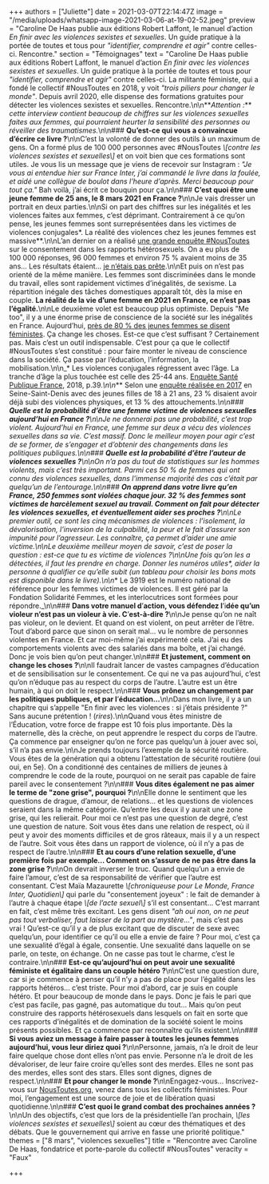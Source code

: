 +++
authors = ["Juliette"]
date = 2021-03-07T22:14:47Z
image = "/media/uploads/whatsapp-image-2021-03-06-at-19-02-52.jpeg"
preview = "Caroline De Haas publie aux éditions Robert Laffont, le manuel d’action _En finir avec les violences sexistes et sexuelles_. Un guide pratique à la portée de toutes et tous pour _\"identifier, comprendre et agir\"_ contre celles-ci. Rencontre."
section = "Témoignages"
text = "Caroline De Haas publie aux éditions Robert Laffont, le manuel d’action _En finir avec les violences sexistes et sexuelles_. Un guide pratique à la portée de toutes et tous pour _\"identifier, comprendre et agir\"_ contre celles-ci. La militante féministe, qui a fondé le collectif #NousToutes en 2018, y voit _\"trois piliers pour changer le monde\"_. Depuis avril 2020, elle dispense des formations gratuites pour détecter les violences sexistes et sexuelles. Rencontre.\n\n**_Attention&nbsp;:_** _cette interview contient beaucoup de chiffres sur les violences sexuelles faites aux femmes, qui pourraient heurter la sensibilité des personnes ou réveiller des traumatismes._\n\n### **Qu’est-ce qui vous a convaincue d’écrire ce livre&nbsp;?**\n\nC’est la volonté de donner des outils à un maximum de gens. On a formé plus de 100&nbsp;000 personnes avec #NousToutes _\\[contre les violences sexistes et sexuelles\\]_ et on voit bien que ces formations sont utiles. Je vous lis un message que je viens de recevoir sur Instagram&nbsp;: _\"Je vous ai entendue hier sur France Inter, j’ai commandé le livre dans la foulée, et aidé une collègue de boulot dans l’heure d’après. Merci beaucoup pour tout ça.\"_ Bah voilà, j’ai écrit ce bouquin pour ça.\n\n### **C’est quoi être une jeune femme de 25 ans, le 8 mars 2021 en France&nbsp;?**\n\nJe vais dresser un portrait en deux parties.\n\nSi on part des chiffres sur les inégalités et les violences faites aux femmes, c’est déprimant. Contrairement à ce qu’on pense, les jeunes femmes sont surreprésentées dans les victimes de violences conjugales&ast;. La réalité des violences chez les jeunes femmes est massive&ast;&ast;.\n\nL’an dernier on a réalisé [une grande enquête #NousToutes](https://www.francetvinfo.fr/societe/violences-faites-aux-femmes/nous-toutes/neuf-femmes-sur-dix-disent-avoir-subi-une-pression-pour-avoir-un-rapport-sexuel-selon-une-enquete-du-collectif-noustoutes_3848757.html) sur le consentement dans les rapports hétérosexuels. On a eu plus de 100&nbsp;000 réponses, 96&nbsp;000 femmes et environ 75&nbsp;% avaient moins de 35 ans... Les résultats étaient... [je n’étais pas prête](https://twitter.com/NousToutesOrg/status/1234717783449047040/photo/1).\n\nEt puis on n’est pas orienté de la même manière. Les femmes sont discriminées dans le monde du travail, elles sont rapidement victimes d’inégalités, de sexisme. La répartition inégale des tâches domestiques apparaît tôt, dès la mise en couple. **La réalité de la vie d’une femme en 2021 en France, ce n’est pas l’égalité.**\n\nLe deuxième volet est beaucoup plus optimiste. Depuis \"Me too\", il y a une énorme prise de conscience de la société sur les inégalités en France. Aujourd’hui, [près de 80&nbsp;% des jeunes femmes se disent féministes](https://harris-interactive.fr/opinion_polls/qui-se-dit-feministe-aujourdhui-vraiment/#rapport). Ça change les choses. Est-ce que c’est suffisant&nbsp;? Certainement pas. Mais c’est un outil indispensable. C’est pour ça que le collectif #NousToutes s’est constitué&nbsp;: pour faire monter le niveau de conscience dans la société. Ça passe par l’éducation, l’information, la mobilisation.\n\n_&ast; Les violences conjugales régressent avec l’âge. La tranche d’âge la plus touchée est celle des 25-44 ans. [Enquête Santé Publique France](https://www.santepubliquefrance.fr/docs/epidemiologie-des-violences-conjugales-en-france-et-dans-les-pays-occidentaux-synthese-bibliographique-2013-mise-a-jour-en-2016), 2018, p.39._\n\n_&ast;&ast; Selon une [enquête réalisée en 2017](https://www.memoiretraumatique.org/assets/files/v1/Documents-pdf/CSVF_Enquete-sur-les-comportements-sexistes-et-les-violences-envers-les-jeunes-filles.pdf) en Seine-Saint-Denis avec des jeunes filles de 18 à 21 ans, 23&nbsp;% disaient avoir déjà subi des violences physiques, et 13&nbsp;% des attouchements._\n\n### **Quelle est la probabilité d’être une femme victime de violences sexuelles aujourd’hui en France&nbsp;?**\n\nJe ne donnerai pas une probabilité, c’est trop violent. Aujourd’hui en France, une femme sur deux a vécu des violences sexuelles dans sa vie. C’est massif. Donc le meilleur moyen pour agir c’est de se former, de s’engager et d’obtenir des changements dans les politiques publiques.\n\n### **Quelle est la probabilité d’être l’auteur de violences sexuelles&nbsp;?**\n\nOn n’a pas du tout de statistiques sur les hommes violents, mais c’est très important. Parmi ces 50&nbsp;% de femmes qui ont connu des violences sexuelles, dans l’immense majorité des cas c’était par quelqu’un de l’entourage.\n\n### **On apprend dans votre livre qu’en France, 250 femmes sont violées chaque jour. 32&nbsp;% des femmes sont victimes de harcèlement sexuel au travail. Comment on fait pour détecter les violences sexuelles, et éventuellement aider ses proches&nbsp;?**\n\nLe premier outil, ce sont les cinq mécanismes de violences&nbsp;: l’isolement, la dévalorisation, l’inversion de la culpabilité, la peur et le fait d’assurer son impunité pour l’agresseur. Les connaître, ça permet d’aider une amie victime.\n\nLe deuxième meilleur moyen de savoir, c’est de poser la question&nbsp;: est-ce que tu es victime de violences&nbsp;?\n\nUne fois qu’on les a détectées, il faut les prendre en charge. Donner les numéros utiles&ast;, aider la personne à qualifier ce qu’elle subit (un tableau pour choisir les bons mots est disponible dans le livre).\n\n_&ast; Le 3919 est le numéro national de référence pour les femmes victimes de violences. Il est géré par la Fondation Solidarité Femmes, et les interlocutrices sont formées pour répondre._\n\n### **Dans votre manuel d**’**action, vous défendez l**’i**dée qu’un violeur n’est pas un violeur à vie. C**’**est-à-dire&nbsp;?**\n\nJe pense qu’on ne naît pas violeur, on le devient. Et quand on est violent, on peut arrêter de l’être. Tout d’abord parce que sinon on serait mal... vu le nombre de personnes violentes en France. Et car moi-même j’ai expérimenté cela. J’ai eu des comportements violents avec des salariés dans ma boîte, et j’ai changé. Donc je vois bien qu’on peut changer.\n\n### **Et justement, comment on change les choses&nbsp;?**\n\nIl faudrait lancer de vastes campagnes d’éducation et de sensibilisation sur le consentement. Ce qui ne va pas aujourd’hui, c’est qu’on n’éduque pas au respect du corps de l’autre. L’autre est un être humain, à qui on doit le respect.\n\n### **Vous prônez un changement par les politiques publiques, et par l**’**éducation...**\n\nDans mon livre, il y a un chapitre qui s’appelle \"En finir avec les violences&nbsp;: si j’étais présidente&nbsp;?\" Sans aucune prétention&nbsp;! (_rires_).\n\nQuand vous êtes ministre de l’Éducation, votre force de frappe est 10 fois plus importante. Dès la maternelle, dès la crèche, on peut apprendre le respect du corps de l’autre. Ça commence par enseigner qu’on ne force pas quelqu’un à jouer avec soi, s’il n’a pas envie.\n\nJe prends toujours l’exemple de la sécurité routière. Vous êtes de la génération qui a obtenu l’attestation de sécurité routière (oui oui, en 5e). On a conditionné des centaines de milliers de jeunes à comprendre le code de la route, pourquoi on ne serait pas capable de faire pareil avec le consentement&nbsp;?\n\n### **Vous dites également ne pas aimer le terme de \"zone grise\", pourquoi&nbsp;?**\n\nElle donne le sentiment que les questions de drague, d’amour, de relations... et les questions de violences seraient dans la même catégorie. Qu’entre les deux il y aurait une zone grise, qui les relierait. Pour moi ce n’est pas une question de degré, c’est une question de nature. Soit vous êtes dans une relation de respect, où il peut y avoir des moments difficiles et de gros râteaux, mais il y a un respect de l’autre. Soit vous êtes dans un rapport de violence, où il n’y a pas de respect de l’autre.\n\n### **Et au cours d’une relation sexuelle, d’une première fois par exemple… Comment on s’assure de ne pas être dans la zone grise&nbsp;?**\n\nOn devrait inverser le truc. Quand quelqu’un a envie de faire l’amour, c’est de sa responsabilité de vérifier que l’autre est consentant. C’est Maïa Mazaurette _\\[chroniqueuse pour Le Monde, France Inter, Quotidien\\]_ qui parle du \"consentement joyeux\"&nbsp;: le fait de demander à l’autre à chaque étape _\\[de l’acte sexuel\\]_ s’il est consentant… C’est marrant en fait, c’est même très excitant. Les gens disent _\"ah oui non, on ne peut pas tout verbaliser, faut laisser de la part au mystère…\"_, mais c’est pas vrai&nbsp;! Qu’est-ce qu’il y a de plus excitant que de discuter de sexe avec quelqu’un, pour identifier ce qu’il ou elle a envie de faire&nbsp;? Pour moi, c’est ça une sexualité d’égal à égale, consentie. Une sexualité dans laquelle on se parle, on teste, on échange. On ne casse pas tout le charme, c’est le contraire.\n\n### **Est-ce qu’aujourd’hui on peut avoir une sexualité féministe et égalitaire dans un couple hétéro&nbsp;?**\n\nC’est une question dure, car si je commence à penser qu’il n’y a pas de place pour l’égalité dans les rapports hétéros… c’est triste. Pour moi d’abord, car je suis en couple hétéro. Et pour beaucoup de monde dans le pays. Donc je fais le pari que c’est pas facile, pas gagné, pas automatique du tout… Mais qu’on peut construire des rapports hétérosexuels dans lesquels on fait en sorte que ces rapports d’inégalités et de domination de la société soient le moins présents possibles. Et ça commence par reconnaître qu’ils existent.\n\n### **Si vous aviez un message à faire passer à toutes les jeunes femmes aujourd’hui, vous leur diriez quoi&nbsp;?**\n\nPersonne, jamais, n’a le droit de leur faire quelque chose dont elles n’ont pas envie. Personne n’a le droit de les dévaloriser, de leur faire croire qu’elles sont des merdes. Elles ne sont pas des merdes, elles sont des stars. Elles sont dignes, dignes de respect.\n\n### **Et pour changer le monde&nbsp;?**\n\nEngagez-vous… Inscrivez-vous sur [NousToutes.org](https://www.noustoutes.org/), venez dans tous les collectifs féministes. Pour moi, l’engagement est une source de joie et de libération quasi quotidienne.\n\n### **C’est quoi le grand combat des prochaines années&nbsp;?**\n\nUn des objectifs, c’est que lors de la présidentielle l’an prochain, _\\[les violences sexistes et sexuelles\\]_ soient au cœur des thématiques et des débats. Que le gouvernement qui arrive en fasse une priorité politique."
themes = ["8 mars", "violences sexuelles"]
title = "Rencontre avec Caroline De Haas, fondatrice et porte-parole du collectif #NousToutes"
veracity = "Faux"

+++
